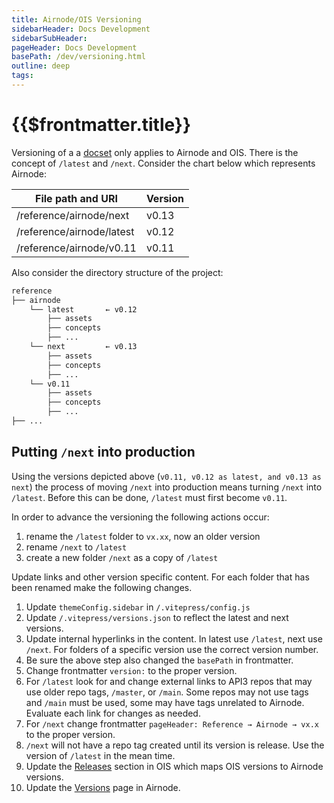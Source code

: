 ```yaml
---
title: Airnode/OIS Versioning
sidebarHeader: Docs Development
sidebarSubHeader:
pageHeader: Docs Development
basePath: /dev/versioning.html
outline: deep
tags:
---
```


<PageHeader/>

# {{$frontmatter.title}}

Versioning of a a [docset](/dev/docsets.md) only applies to Airnode and OIS.
There is the concept of `/latest` and `/next`. Consider the chart below which
represents Airnode:

| File path and URI         | Version |
| ------------------------- | ------- |
| /reference/airnode/next   | v0.13   |
| /reference/airnode/latest | v0.12   |
| /reference/airnode/v0.11  | v0.11   |

Also consider the directory structure of the project:

```sh
reference
├── airnode
    └── latest       ← v0.12
        ├── assets
        ├── concepts
        ├── ...
    └── next         ← v0.13
        ├── assets
        ├── concepts
        ├── ...
    └── v0.11
        ├── assets
        ├── concepts
        ├── ...
├── ...
```

## Putting `/next` into production

Using the versions depicted above (`v0.11, v0.12 as latest, and v0.13 as next`)
the process of moving `/next` into production means turning `/next` into
`/latest`. Before this can be done, `/latest` must first become `v0.11`.

In order to advance the versioning the following actions occur:

1. rename the `/latest` folder to `vx.xx`, now an older version
1. rename `/next` to `/latest`
1. create a new folder `/next` as a copy of `/latest`

Update links and other version specific content. For each folder that has been
renamed make the following changes.

1. Update `themeConfig.sidebar` in `/.vitepress/config.js`
1. Update `/.vitepress/versions.json` to reflect the latest and next versions.
1. Update internal hyperlinks in the content. In latest use `/latest`, next use
   `/next`. For folders of a specific version use the correct version number.
1. Be sure the above step also changed the `basePath` in frontmatter.
1. Change frontmatter `version:` to the proper version.
1. For `/latest` look for and change external links to API3 repos that may use
   older repo tags, `/master`, or `/main`. Some repos may not use tags and
   `/main` must be used, some may have tags unrelated to Airnode. Evaluate each
   link for changes as needed.
1. For `/next` change frontmatter `pageHeader: Reference → Airnode → vx.x` to
   the proper version.
1. `/next` will not have a repo tag created until its version is release. Use
   the version of `/latest` in the mean time.
1. Update the [Releases](/reference/ois/latest/index.md#releases) section in OIS
   which maps OIS versions to Airnode versions.
1. Update the [Versions](/reference/airnode/latest/versions.md) page in Airnode.

